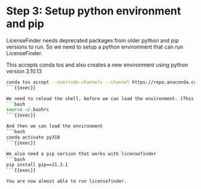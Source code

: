 # Step 3: Setup python environment and pip

LicenseFinder needs deprecated packages from older python and pip versions to run.
So we need to setup a python environment that can run LicenseFinder.

This accepts conda tos and also creates a new environment using python version 3.10.13
```bash
conda tos accept --override-channels --channel https://repo.anaconda.com/pkgs/main && conda tos accept --override-channels --channel https://repo.anaconda.com/pkgs/r && conda init && conda create -n py310 python=3.10.13 -y
```{{exec}}

We need to reload the shell, before we can load the environment. (This is a one time thing after installing conda)
```bash
source ~/.bashrc
```{{exec}}

And then we can load the environment
```bash
conda activate py310
```{{exec}}

We also need a pip version that works with licensefinder
```bash
pip install pip==21.3.1
```{{exec}}

You are now almost able to run licensefinder.